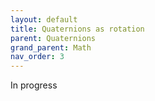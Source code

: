 ```yaml
---
layout: default
title: Quaternions as rotation
parent: Quaternions
grand_parent: Math
nav_order: 3
---
```


In progress
